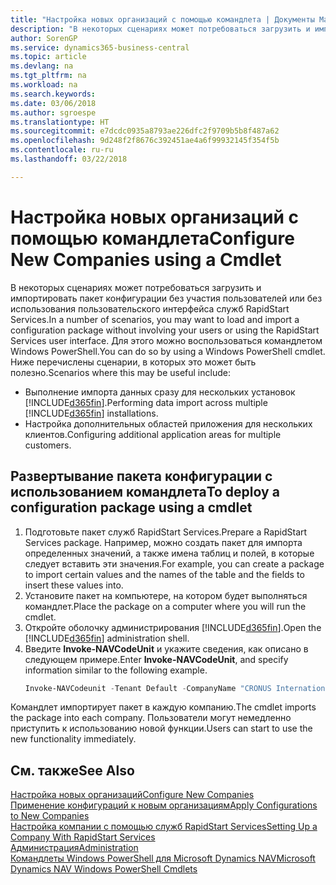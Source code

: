 ```yaml
---
title: "Настройка новых организаций с помощью командлета | Документы Майкрософт"
description: "В некоторых сценариях может потребоваться загрузить и импортировать пакет конфигурации без участия пользователей или без использования пользовательского интерфейса служб RapidStart Services. Для этого можно воспользоваться командлетом Windows PowerShell."
author: SorenGP
ms.service: dynamics365-business-central
ms.topic: article
ms.devlang: na
ms.tgt_pltfrm: na
ms.workload: na
ms.search.keywords: 
ms.date: 03/06/2018
ms.author: sgroespe
ms.translationtype: HT
ms.sourcegitcommit: e7dcdc0935a8793ae226dfc2f9709b5b8f487a62
ms.openlocfilehash: 9d248f2f8676c392451ae4a6f99932145f354f5b
ms.contentlocale: ru-ru
ms.lasthandoff: 03/22/2018

---
```

# <a name="configure-new-companies-using-a-cmdlet"></a><span data-ttu-id="d443c-104">Настройка новых организаций с помощью командлета</span><span class="sxs-lookup"><span data-stu-id="d443c-104">Configure New Companies using a Cmdlet</span></span>
<span data-ttu-id="d443c-105">В некоторых сценариях может потребоваться загрузить и импортировать пакет конфигурации без участия пользователей или без использования пользовательского интерфейса служб RapidStart Services.</span><span class="sxs-lookup"><span data-stu-id="d443c-105">In a number of scenarios, you may want to load and import a configuration package without involving your users or using the RapidStart Services user interface.</span></span> <span data-ttu-id="d443c-106">Для этого можно воспользоваться командлетом Windows PowerShell.</span><span class="sxs-lookup"><span data-stu-id="d443c-106">You can do so by using a Windows PowerShell cmdlet.</span></span> <span data-ttu-id="d443c-107">Ниже перечислены сценарии, в которых это может быть полезно.</span><span class="sxs-lookup"><span data-stu-id="d443c-107">Scenarios where this may be useful include:</span></span>  

- <span data-ttu-id="d443c-108">Выполнение импорта данных сразу для нескольких установок [!INCLUDE[d365fin](includes/d365fin_md.md)].</span><span class="sxs-lookup"><span data-stu-id="d443c-108">Performing data import across multiple [!INCLUDE[d365fin](includes/d365fin_md.md)] installations.</span></span>
- <span data-ttu-id="d443c-109">Настройка дополнительных областей приложения для нескольких клиентов.</span><span class="sxs-lookup"><span data-stu-id="d443c-109">Configuring additional application areas for multiple customers.</span></span>  

## <a name="to-deploy-a-configuration-package-using-a-cmdlet"></a><span data-ttu-id="d443c-110">Развертывание пакета конфигурации с использованием командлета</span><span class="sxs-lookup"><span data-stu-id="d443c-110">To deploy a configuration package using a cmdlet</span></span>  

1. <span data-ttu-id="d443c-111">Подготовьте пакет служб RapidStart Services.</span><span class="sxs-lookup"><span data-stu-id="d443c-111">Prepare a RapidStart Services package.</span></span> <span data-ttu-id="d443c-112">Например, можно создать пакет для импорта определенных значений, а также имена таблиц и полей, в которые следует вставить эти значения.</span><span class="sxs-lookup"><span data-stu-id="d443c-112">For example, you can create a package to import certain values and the names of the table and the fields to insert these values into.</span></span>  
2. <span data-ttu-id="d443c-113">Установите пакет на компьютере, на котором будет выполняться командлет.</span><span class="sxs-lookup"><span data-stu-id="d443c-113">Place the package on a computer where you will run the cmdlet.</span></span>  
3. <span data-ttu-id="d443c-114">Откройте оболочку администрирования [!INCLUDE[d365fin](includes/d365fin_md.md)].</span><span class="sxs-lookup"><span data-stu-id="d443c-114">Open the [!INCLUDE[d365fin](includes/d365fin_md.md)] administration shell.</span></span>  
4. <span data-ttu-id="d443c-115">Введите **Invoke-NAVCodeUnit** и укажите сведения, как описано в следующем примере.</span><span class="sxs-lookup"><span data-stu-id="d443c-115">Enter **Invoke-NAVCodeUnit**, and specify information similar to the following example.</span></span>  
    ```powershell  
    Invoke-NAVCodeunit -Tenant Default -CompanyName "CRONUS International Ltd." -CodeunitId 8620 -MethodName ImportRapidStartPackage -Argument "C:TEMPRS_CONFIG.rapidstart" -ServerInstance DynamicsNAV71  

    ```
<span data-ttu-id="d443c-116">Командлет импортирует пакет в каждую компанию.</span><span class="sxs-lookup"><span data-stu-id="d443c-116">The cmdlet imports the package into each company.</span></span> <span data-ttu-id="d443c-117">Пользователи могут немедленно приступить к использованию новой функции.</span><span class="sxs-lookup"><span data-stu-id="d443c-117">Users can start to use the new functionality immediately.</span></span>  

## <a name="see-also"></a><span data-ttu-id="d443c-118">См. также</span><span class="sxs-lookup"><span data-stu-id="d443c-118">See Also</span></span>  
[<span data-ttu-id="d443c-119">Настройка новых организаций</span><span class="sxs-lookup"><span data-stu-id="d443c-119">Configure New Companies</span></span>](admin-how-to-configure-new-companies.md)  
[<span data-ttu-id="d443c-120">Применение конфигураций к новым организациям</span><span class="sxs-lookup"><span data-stu-id="d443c-120">Apply Configurations to New Companies</span></span>](admin-apply-configuration-to-new-companies.md)  
[<span data-ttu-id="d443c-121">Настройка компании с помощью служб RapidStart Services</span><span class="sxs-lookup"><span data-stu-id="d443c-121">Setting Up a Company With RapidStart Services</span></span>](admin-set-up-a-company-with-rapidstart.md)  
[<span data-ttu-id="d443c-122">Администрация</span><span class="sxs-lookup"><span data-stu-id="d443c-122">Administration</span></span>](admin-setup-and-administration.md)  
[<span data-ttu-id="d443c-123">Командлеты Windows PowerShell для Microsoft Dynamics NAV</span><span class="sxs-lookup"><span data-stu-id="d443c-123">Microsoft Dynamics NAV Windows PowerShell Cmdlets</span></span>](/dynamics-nav/microsoft-dynamics-nav-windows-powershell-cmdlets)

